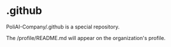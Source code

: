 # .github

PoliAI-Company/.github is a special repository.

The /profile/README.md will appear on the organization's profile.

